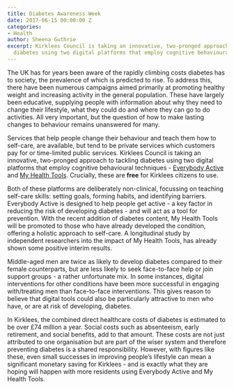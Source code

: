 ```yaml
---
title: Diabetes Awareness Week
date: 2017-06-15 00:00:00 Z
categories:
- Health
author: Sheena Guthrie
excerpt: Kirklees Council is taking an innovative, two-pronged approach to tackling
  diabetes using two digital platforms that employ cognitive behavioural techniques
---
```


The UK has for years been aware of the rapidly climbing costs diabetes has to society, the prevalence of which is predicted to rise. To address this, there have been numerous campaigns aimed primarily at promoting healthy weight and increasing activity in the general population. These have largely been educative, supplying people with information about why they need to change their lifestyle, what they could do and where they can go to do activities. All very important, but the question of how to make lasting changes to behaviour remains unanswered for many.
 
Services that help people change their behaviour and teach them how to self-care, are available, but tend to be private services which customers pay for or time-limited public services. Kirklees Council is taking an innovative, two-pronged approach to tackling diabetes using two digital platforms that employ cognitive behavioural techniques - [Everybody Active](https://www.everybodyactive.org.uk/) and [My Health Tools](https://www.myhealthtools.uk/). Crucially, these are **free** for Kirklees citizens to use.
 
Both of these platforms are deliberately non-clinical, focussing on teaching self-care skills: setting goals, forming habits, and identifying barriers. Everybody Active is designed to help people get active - a key factor in reducing the risk of developing diabetes - and will act as a tool for prevention. With the recent addition of diabetes content, My Health Tools will be promoted to those who have already developed the condition, offering a holistic approach to self-care. A longitudinal study by  independent researchers into the impact of My Health Tools, has already shown some positive interim results.
 
Middle-aged men are twice as likely to develop diabetes compared to their female counterparts, but are less likely to seek face-to-face help or join support groups - a rather unfortunate mix. In some instances, digital interventions for other conditions have been more successful in engaging with/treating men than face-to-face interventions. This gives reason to believe that digital tools could also be particularly attractive to men who have, or are at risk of developing, diabetes.
 
In Kirklees, the combined direct healthcare costs of diabetes is estimated to be over £74 million a year. Social costs such as absenteeism, early retirement, and social benefits, add to that amount. These costs are not just attributed to one organisation but are part of the wiser system and therefore preventing diabetes is a shared responsibility. However, with figures like these, even small successes in improving people’s lifestyle can mean a significant monetary saving for Kirklees - and is exactly what they are hoping will happen with more residents using Everybody Active and My Health Tools.  
